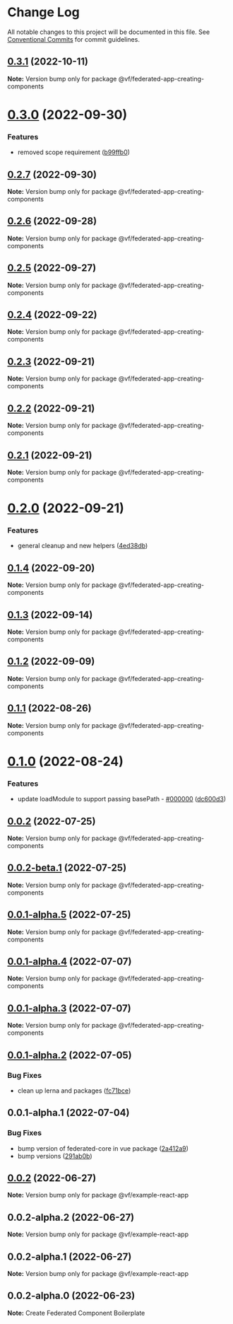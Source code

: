 # Change Log

All notable changes to this project will be documented in this file.
See [Conventional Commits](https://conventionalcommits.org) for commit guidelines.

## [0.3.1](https://vfuk-digital.visualstudio.com/Digital/_git/lib-web-federation-utils/compare/@vf/federated-app-creating-components@0.3.0...@vf/federated-app-creating-components@0.3.1) (2022-10-11)

**Note:** Version bump only for package @vf/federated-app-creating-components





# [0.3.0](https://vfuk-digital.visualstudio.com/Digital/_git/lib-web-federation-utils/compare/@vf/federated-app-creating-components@0.2.7...@vf/federated-app-creating-components@0.3.0) (2022-09-30)


### Features

* removed scope requirement ([b99ffb0](https://vfuk-digital.visualstudio.com/Digital/_git/lib-web-federation-utils/commits/b99ffb00171f44e1c3a97c6806decff6f11b4af1))





## [0.2.7](https://vfuk-digital.visualstudio.com/Digital/_git/lib-web-federation-utils/compare/@vf/federated-app-creating-components@0.2.6...@vf/federated-app-creating-components@0.2.7) (2022-09-30)

**Note:** Version bump only for package @vf/federated-app-creating-components





## [0.2.6](https://vfuk-digital.visualstudio.com/Digital/_git/lib-web-federation-utils/compare/@vf/federated-app-creating-components@0.2.5...@vf/federated-app-creating-components@0.2.6) (2022-09-28)

**Note:** Version bump only for package @vf/federated-app-creating-components





## [0.2.5](https://vfuk-digital.visualstudio.com/Digital/_git/lib-web-federation-utils/compare/@vf/federated-app-creating-components@0.2.4...@vf/federated-app-creating-components@0.2.5) (2022-09-27)

**Note:** Version bump only for package @vf/federated-app-creating-components





## [0.2.4](https://vfuk-digital.visualstudio.com/Digital/_git/lib-web-federation-utils/compare/@vf/federated-app-creating-components@0.2.3...@vf/federated-app-creating-components@0.2.4) (2022-09-22)

**Note:** Version bump only for package @vf/federated-app-creating-components





## [0.2.3](https://vfuk-digital.visualstudio.com/Digital/_git/lib-web-federation-utils/compare/@vf/federated-app-creating-components@0.2.2...@vf/federated-app-creating-components@0.2.3) (2022-09-21)

**Note:** Version bump only for package @vf/federated-app-creating-components





## [0.2.2](https://vfuk-digital.visualstudio.com/Digital/_git/lib-web-federation-utils/compare/@vf/federated-app-creating-components@0.2.1...@vf/federated-app-creating-components@0.2.2) (2022-09-21)

**Note:** Version bump only for package @vf/federated-app-creating-components





## [0.2.1](https://vfuk-digital.visualstudio.com/Digital/_git/lib-web-federation-utils/compare/@vf/federated-app-creating-components@0.2.0...@vf/federated-app-creating-components@0.2.1) (2022-09-21)

**Note:** Version bump only for package @vf/federated-app-creating-components





# [0.2.0](https://vfuk-digital.visualstudio.com/Digital/_git/lib-web-federation-utils/compare/@vf/federated-app-creating-components@0.1.4...@vf/federated-app-creating-components@0.2.0) (2022-09-21)


### Features

* general cleanup and new helpers ([4ed38db](https://vfuk-digital.visualstudio.com/Digital/_git/lib-web-federation-utils/commits/4ed38db296f26f37b6f81fca04c7034488013ea4))





## [0.1.4](https://vfuk-digital.visualstudio.com/Digital/_git/lib-web-federation-utils/compare/@vf/federated-app-creating-components@0.1.3...@vf/federated-app-creating-components@0.1.4) (2022-09-20)

**Note:** Version bump only for package @vf/federated-app-creating-components





## [0.1.3](https://vfuk-digital.visualstudio.com/Digital/_git/lib-web-federation-utils/compare/@vf/federated-app-creating-components@0.1.2...@vf/federated-app-creating-components@0.1.3) (2022-09-14)

**Note:** Version bump only for package @vf/federated-app-creating-components





## [0.1.2](https://vfuk-digital.visualstudio.com/Digital/_git/lib-web-federation-utils/compare/@vf/federated-app-creating-components@0.1.1...@vf/federated-app-creating-components@0.1.2) (2022-09-09)

**Note:** Version bump only for package @vf/federated-app-creating-components





## [0.1.1](https://vfuk-digital.visualstudio.com/Digital/_git/lib-web-federation-utils/compare/@vf/federated-app-creating-components@0.1.0...@vf/federated-app-creating-components@0.1.1) (2022-08-26)

**Note:** Version bump only for package @vf/federated-app-creating-components





# [0.1.0](https://vfuk-digital.visualstudio.com/Digital/_git/lib-web-federation-utils/compare/@vf/federated-app-creating-components@0.0.2...@vf/federated-app-creating-components@0.1.0) (2022-08-24)


### Features

* update loadModule to support passing basePath - [#000000](https://vfuk-digital.visualstudio.com/Digital/_git/lib-web-federation-utils/issues/000000) ([dc600d3](https://vfuk-digital.visualstudio.com/Digital/_git/lib-web-federation-utils/commits/dc600d3318c8d2de11f5886b0e99d9a8604bc3da))





## [0.0.2](https://vfuk-digital.visualstudio.com/Digital/_git/lib-web-federation-utils/compare/@vf/federated-app-creating-components@0.0.1-alpha.2...@vf/federated-app-creating-components@0.0.2) (2022-07-25)

**Note:** Version bump only for package @vf/federated-app-creating-components





## [0.0.2-beta.1](https://vfuk-digital.visualstudio.com/Digital/_git/lib-web-federation-utils/compare/@vf/federated-app-creating-components@0.0.1-alpha.4...@vf/federated-app-creating-components@0.0.2-beta.1) (2022-07-25)

**Note:** Version bump only for package @vf/federated-app-creating-components





## [0.0.1-alpha.5](https://dev.azure.com/vfuk-digital/Digital/_git/lib-web-federation-utils/compare/@vf/federated-app-creating-components@0.0.1-alpha.4...@vf/federated-app-creating-components@0.0.1-alpha.5) (2022-07-25)

**Note:** Version bump only for package @vf/federated-app-creating-components





## [0.0.1-alpha.4](https://vfuk-digital.visualstudio.com/Digital/_git/lib-web-federation-utils/compare/@vf/federated-app-creating-components@0.0.1-alpha.3...@vf/federated-app-creating-components@0.0.1-alpha.4) (2022-07-07)

**Note:** Version bump only for package @vf/federated-app-creating-components





## [0.0.1-alpha.3](https://vfuk-digital.visualstudio.com/Digital/_git/lib-web-federation-utils/compare/@vf/federated-app-creating-components@0.0.1-alpha.2...@vf/federated-app-creating-components@0.0.1-alpha.3) (2022-07-07)

**Note:** Version bump only for package @vf/federated-app-creating-components





## [0.0.1-alpha.2](https://vfuk-digital.visualstudio.com/Digital/_git/lib-web-federation-utils/compare/@vf/federated-app-creating-components@0.0.1-alpha.1...@vf/federated-app-creating-components@0.0.1-alpha.2) (2022-07-05)


### Bug Fixes

* clean up lerna and packages ([fc71bce](https://vfuk-digital.visualstudio.com/Digital/_git/lib-web-federation-utils/commits/fc71bceea2880b9d479d95903c6eea67fc2ee27f))





## 0.0.1-alpha.1 (2022-07-04)


### Bug Fixes

* bump version of federated-core in vue package ([2a412a9](https://vfuk-digital.visualstudio.com/Digital/_git/lib-web-federation-utils/commits/2a412a902cc03f306c6d92359ade443b276cee7c))
* bump versions ([291ab0b](https://vfuk-digital.visualstudio.com/Digital/_git/lib-web-federation-utils/commits/291ab0baf7d61d80547fdef3342d603a6abe5867))





## [0.0.2](https://vfuk-digital.visualstudio.com/Digital/_git/lib-web-federation-utils/compare/@vf/example-react-app@0.0.2-alpha.2...@vf/example-react-app@0.0.2) (2022-06-27)

**Note:** Version bump only for package @vf/example-react-app

## 0.0.2-alpha.2 (2022-06-27)

**Note:** Version bump only for package @vf/example-react-app

## 0.0.2-alpha.1 (2022-06-27)

**Note:** Version bump only for package @vf/example-react-app

## 0.0.2-alpha.0 (2022-06-23)

**Note:** Create Federated Component Boilerplate
